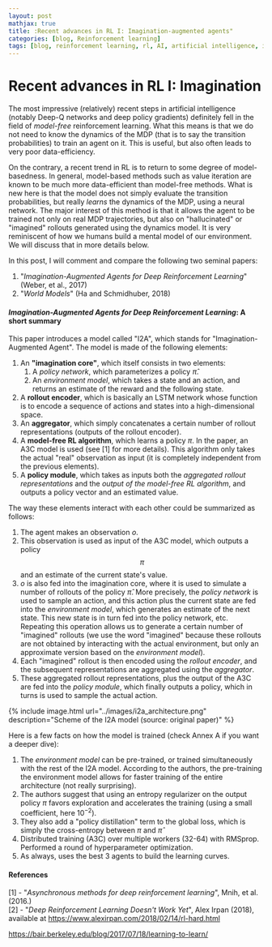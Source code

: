 ```yaml
---
layout: post
mathjax: true
title: :Recent advances in RL I: Imagination-augmented agents"
categories: [blog, Reinforcement learning]
tags: [blog, reinforcement learning, rl, AI, artificial intelligence, imagination, I2A, World models]
---
```


# Recent advances in RL I: Imagination

The most impressive (relatively) recent steps in artificial intelligence (notably Deep-Q networks and deep policy gradients) definitely fell in the field of <em>model-free</em> reinforcement learning. What this means is that we do not need to know the dynamics of the MDP (that is to say the transition probabilities) to train an agent on it. This is useful, but also often leads to very poor data-efficiency.

On the contrary, a recent trend in RL is to return to some degree of model-basedness. In general, model-based methods such as value iteration are known to be much more data-efficient than model-free methods. What is new here is that the model does not simply evaluate the transition probabilities, but really <em>learns</em> the dynamics of the MDP, using a neural network. The major interest of this method is that it allows the agent to be trained not only on real MDP trajectories, but also on "hallucinated" or "imagined" rollouts generated using the dynamics model. It is very reminiscent of how we humans build a mental model of our environment. We will discuss that in more details below.

In this post, I will comment and compare the following two seminal papers:
1. "<em>Imagination-Augmented Agents for Deep Reinforcement Learning</em>" (Weber, et al., 2017)
2. "<em>World Models</em>" (Ha and Schmidhuber, 2018)

#### <em>Imagination-Augmented Agents for Deep Reinforcement Learning</em>: A short summary

This paper introduces a model called "I2A", which stands for "Imagination-Augmented Agent". The model is made of the following elements:

1. An <strong>"imagination core"</strong>, which itself consists in two elements:
    1. A <em>policy network</em>, which parameterizes a policy $\hat{\pi}$.
    2. An <em>environment model</em>, which takes a state and an action, and returns an estimate of the reward and the following state.
2. A <strong>rollout encoder</strong>, which is basically an LSTM network whose function is to encode a sequence of actions and states into a high-dimensional space.
3. An <strong>aggregator</strong>, which simply concatenates a certain number of rollout representations (outputs of the rollout encoder).
4. A <strong>model-free RL algorithm</strong>, which learns a policy $\pi$. In the paper, an A3C model is used (see [1] for more details). This algorithm only takes the actual "real" observation as input (it is completely independent from the previous elements).
5. A <strong>policy module</strong>, which takes as inputs both the <em>aggregated rollout representations</em> and the <em>output of the model-free RL algorithm</em>, and outputs a policy vector and an estimated value.

The way these elements interact with each other could be summarized as follows:
1. The agent makes an observation $o$.
2. This observation is used as input of the A3C model, which outputs a policy $$\pi$$ and an estimate of the current state's value.
3. $o$ is also fed into the imagination core, where it is used to simulate a number of rollouts of the policy $\hat{\pi}$. More precisely, the <em>policy network</em> is used to sample an action, and this action plus the current state are fed into the <em>environment model</em>, which generates an estimate of the next state. This new state is in turn fed into the policy network, etc. Repeating this operation allows us to generate a certain number of "imagined" rollouts (we use the word "imagined" because these rollouts are not obtained by interacting with the actual environment, but only an approximate version based on the <em>environment model</em>).
4. Each "imagined" rollout is then encoded using the <em>rollout encoder</em>, and the subsequent representations are aggregated using the <em>aggregator</em>.
5. These aggregated rollout representations, plus the output of the A3C are fed into the <em>policy module</em>, which finally outputs a policy, which in turns is used to sample the actual action.

{% include image.html url="../images/i2a_architecture.png" description="Scheme of the I2A model (source: original paper)" %}

Here is a few facts on how the model is trained (check Annex A if you want a deeper dive):
1. The <em>environment model</em> can be pre-trained, or trained simultaneously with the rest of the I2A model. According to the authors, the pre-training the environment model allows for faster training of the entire architecture (not really surprising).
2. The authors suggest that using an entropy regularizer on the output policy $\pi$ favors exploration and accelerates the training (using a small coefficient, here $10^{-2}$).
3. They also add a "policy distillation" term to the global loss, which is simply the cross-entropy between $\pi$ and $\hat{\pi}$
4. Distributed training (A3C) over multiple workers (32-64) with RMSprop. Performed a round of hyperparameter optimization.
5. As always, uses the best 3 agents to build the learning curves.

#### References

[1] - "<em>Asynchronous methods for deep reinforcement learning</em>", Mnih, et al. (2016.) <br/>
[2] - "<em>Deep Reinforcement Learning Doesn't Work Yet</em>", Alex Irpan (2018), available at https://www.alexirpan.com/2018/02/14/rl-hard.html

https://bair.berkeley.edu/blog/2017/07/18/learning-to-learn/
